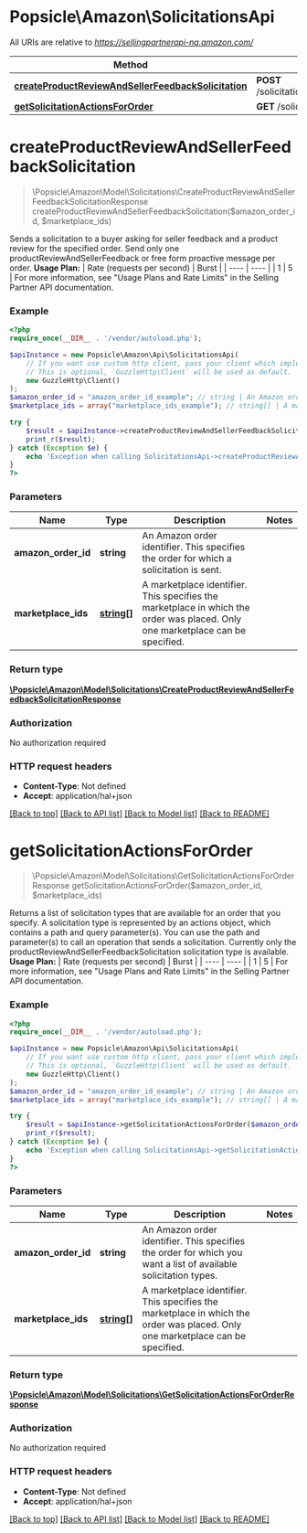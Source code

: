 # Popsicle\Amazon\SolicitationsApi

All URIs are relative to *https://sellingpartnerapi-na.amazon.com/*

Method | HTTP request | Description
------------- | ------------- | -------------
[**createProductReviewAndSellerFeedbackSolicitation**](SolicitationsApi.md#createproductreviewandsellerfeedbacksolicitation) | **POST** /solicitations/v1/orders/{amazonOrderId}/solicitations/productReviewAndSellerFeedback | 
[**getSolicitationActionsForOrder**](SolicitationsApi.md#getsolicitationactionsfororder) | **GET** /solicitations/v1/orders/{amazonOrderId} | 

# **createProductReviewAndSellerFeedbackSolicitation**
> \Popsicle\Amazon\Model\Solicitations\CreateProductReviewAndSellerFeedbackSolicitationResponse createProductReviewAndSellerFeedbackSolicitation($amazon_order_id, $marketplace_ids)



Sends a solicitation to a buyer asking for seller feedback and a product review for the specified order. Send only one productReviewAndSellerFeedback or free form proactive message per order.  **Usage Plan:**  | Rate (requests per second) | Burst | | ---- | ---- | | 1 | 5 |  For more information, see \"Usage Plans and Rate Limits\" in the Selling Partner API documentation.

### Example
```php
<?php
require_once(__DIR__ . '/vendor/autoload.php');

$apiInstance = new Popsicle\Amazon\Api\SolicitationsApi(
    // If you want use custom http client, pass your client which implements `GuzzleHttp\ClientInterface`.
    // This is optional, `GuzzleHttp\Client` will be used as default.
    new GuzzleHttp\Client()
);
$amazon_order_id = "amazon_order_id_example"; // string | An Amazon order identifier. This specifies the order for which a solicitation is sent.
$marketplace_ids = array("marketplace_ids_example"); // string[] | A marketplace identifier. This specifies the marketplace in which the order was placed. Only one marketplace can be specified.

try {
    $result = $apiInstance->createProductReviewAndSellerFeedbackSolicitation($amazon_order_id, $marketplace_ids);
    print_r($result);
} catch (Exception $e) {
    echo 'Exception when calling SolicitationsApi->createProductReviewAndSellerFeedbackSolicitation: ', $e->getMessage(), PHP_EOL;
}
?>
```

### Parameters

Name | Type | Description  | Notes
------------- | ------------- | ------------- | -------------
 **amazon_order_id** | **string**| An Amazon order identifier. This specifies the order for which a solicitation is sent. |
 **marketplace_ids** | [**string[]**](../Model/string.md)| A marketplace identifier. This specifies the marketplace in which the order was placed. Only one marketplace can be specified. |

### Return type

[**\Popsicle\Amazon\Model\Solicitations\CreateProductReviewAndSellerFeedbackSolicitationResponse**](../Model/CreateProductReviewAndSellerFeedbackSolicitationResponse.md)

### Authorization

No authorization required

### HTTP request headers

 - **Content-Type**: Not defined
 - **Accept**: application/hal+json

[[Back to top]](#) [[Back to API list]](../../README.md#documentation-for-api-endpoints) [[Back to Model list]](../../README.md#documentation-for-models) [[Back to README]](../../README.md)

# **getSolicitationActionsForOrder**
> \Popsicle\Amazon\Model\Solicitations\GetSolicitationActionsForOrderResponse getSolicitationActionsForOrder($amazon_order_id, $marketplace_ids)



Returns a list of solicitation types that are available for an order that you specify. A solicitation type is represented by an actions object, which contains a path and query parameter(s). You can use the path and parameter(s) to call an operation that sends a solicitation. Currently only the productReviewAndSellerFeedbackSolicitation solicitation type is available.  **Usage Plan:**  | Rate (requests per second) | Burst | | ---- | ---- | | 1 | 5 |  For more information, see \"Usage Plans and Rate Limits\" in the Selling Partner API documentation.

### Example
```php
<?php
require_once(__DIR__ . '/vendor/autoload.php');

$apiInstance = new Popsicle\Amazon\Api\SolicitationsApi(
    // If you want use custom http client, pass your client which implements `GuzzleHttp\ClientInterface`.
    // This is optional, `GuzzleHttp\Client` will be used as default.
    new GuzzleHttp\Client()
);
$amazon_order_id = "amazon_order_id_example"; // string | An Amazon order identifier. This specifies the order for which you want a list of available solicitation types.
$marketplace_ids = array("marketplace_ids_example"); // string[] | A marketplace identifier. This specifies the marketplace in which the order was placed. Only one marketplace can be specified.

try {
    $result = $apiInstance->getSolicitationActionsForOrder($amazon_order_id, $marketplace_ids);
    print_r($result);
} catch (Exception $e) {
    echo 'Exception when calling SolicitationsApi->getSolicitationActionsForOrder: ', $e->getMessage(), PHP_EOL;
}
?>
```

### Parameters

Name | Type | Description  | Notes
------------- | ------------- | ------------- | -------------
 **amazon_order_id** | **string**| An Amazon order identifier. This specifies the order for which you want a list of available solicitation types. |
 **marketplace_ids** | [**string[]**](../Model/string.md)| A marketplace identifier. This specifies the marketplace in which the order was placed. Only one marketplace can be specified. |

### Return type

[**\Popsicle\Amazon\Model\Solicitations\GetSolicitationActionsForOrderResponse**](../Model/GetSolicitationActionsForOrderResponse.md)

### Authorization

No authorization required

### HTTP request headers

 - **Content-Type**: Not defined
 - **Accept**: application/hal+json

[[Back to top]](#) [[Back to API list]](../../README.md#documentation-for-api-endpoints) [[Back to Model list]](../../README.md#documentation-for-models) [[Back to README]](../../README.md)

